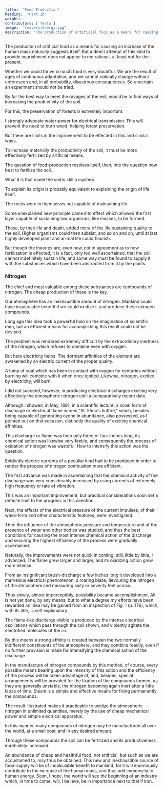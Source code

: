 ```yaml
---
title:  "Food Production"
heading:  "Part 1b"
weight: 
contributors: ['Tesla']
image:  "/covers/energy.jpg"
description: "The production of artificial food as a means for causing an increase of the human mass naturally suggests itself."
---
```



The production of artificial food as a means for causing an increase of the human mass naturally suggests itself. But a direct attempt of this kind to provide nourishment does not appear to me rational, at least not for the present.

Whether we could thrive on such food is very doubtful. We are the result of ages of continuous adaptation, and we cannot radically change without unforeseen and, in all probability, disastrous consequences. So uncertain an experiment should not be tried. 

By far the best way to meet the ravages of the evil, would be to find ways of increasing the productivity of the soil. 

For this, the preservation of forests is extremely important. 

I strongly advocate water-power for electrical transmission. This will prevent the need to burn wood, helping forest preservation.

But there are limits in the improvement to be effected in this and similar ways. 

To increase materially the productivity of the soil, it must be more effectively fertilized by artificial means. 

The question of food-production resolves itself, then, into the question how best to fertilize the soil. 

What it is that made the soil is still a mystery. 

To explain its origin is probably equivalent to explaining the origin of life itself. 

The rocks <!-- , disintegrated by moisture and heat and wind and weather, --> were in themselves not capable of maintaining life. 

Some unexplained <!-- condition arose, and some --> new principle came into effect which allowed the first layer capable of sustaining low organisms, like mosses, to be formed. 

These, by their life and death, added more of the life sustaining quality to the soil. Higher organisms could then subsist, and so on and on, until at last highly developed plant and animal life could flourish. 

But though the theories are, even now, not in agreement as to how fertilization is effected, it is a fact, only too well ascertained, that the soil cannot indefinitely sustain life, and some way must be found to supply it with the substances which have been abstracted from it by the plants. 


### Nitrogen

The chief and most valuable among these substances are compounds of nitrogen. The cheap production of these is the key. 

<!--  for the solution of the all-important food problem. --> 

Our atmosphere has an inexhaustible amount of nitrogen. Mankind could have incalculable benefit if we could oxidize it and produce these nitrogen compounds. 

Long ago this idea took a powerful hold on the imagination of scientific men, but an efficient means for accomplishing this result could not be devised. 

The problem was rendered extremely difficult by the extraordinary inertness of the nitrogen, which refuses to combine even with oxygen. 

But here electricity helps. The dormant affinities of the element are awakened by an electric current of the proper quality.

A lump of coal which has been in contact with oxygen for centuries without burning will combine with it when once ignited. Likewise, nitrogen, excited by electricity, will burn. 

I did not succeed, however, in producing electrical discharges exciting very effectively the atmospheric nitrogen until a comparatively recent date. 

Although I showed, in May, 1891, in a scientific lecture, a novel form of discharge or electrical flame named "St. Elmo's hotfire," which, besides being capable of generating ozone in abundance, also possessed, as I pointed out on that occasion, distinctly the quality of exciting chemical affinities. 

This discharge or flame was then only three or four inches long, its chemical action was likewise very feeble, and consequently the process of oxidation of nitrogen was wasteful. How to intensify this action was the question. 

Evidently electric currents of a peculiar kind had to be produced in order to render the process of nitrogen combustion more efficient. 

The first advance was made in ascertaining that the chemical activity of the discharge was very considerably increased by using currents of extremely high frequency or rate of vibration. 

This was an important improvement, but practical considerations soon set a definite limit to the progress in this direction. 

Next, the effects of the electrical pressure of the current impulses, of their wave-form and other characteristic features, were investigated. 

Then the influence of the atmospheric pressure and temperature and of the presence of water and other bodies was studied, and thus the best conditions for causing the most intense chemical action of the discharge and securing the highest efficiency of the process were gradually ascertained. 

Naturally, the improvements were not quick in coming; still, little by little, I advanced. The flame grew larger and larger, and its oxidizing action grew more intense. 

From an insignificant brush-discharge a few inches long it developed into a marvelous electrical phenomenon, a roaring blaze, devouring the nitrogen of the atmosphere and measuring sixty or seventy feet across. 

Thus slowly, almost imperceptibly, possibility became accomplishment. All is not yet done, by any means, but to what a degree my efforts have been rewarded an idea may be gained from an inspection of Fig. 1 (p. 176), which, with its title, is self explanatory. 

The flame-like discharge visible is produced by the intense electrical oscillations which pass through the coil shown, and violently agitate the electrified molecules of the air. 

By this means a strong affinity is created between the two normally indifferent constituents of the atmosphere, and they combine readily, even if no further provision is made for intensifying the chemical action of the discharge. 

In the manufacture of nitrogen compounds by this method, of course, every possible means bearing upon the intensity of this action and the efficiency of the process will be taken advantage of, and, besides, special arrangements will be provided for the fixation of the compounds formed, as they are generally unstable, the nitrogen becoming again inert after a little lapse of time. Steam is a simple and effective means for fixing permanently the compounds.

The result illustrated makes it practicable to oxidize the atmospheric nitrogen in unlimited quantities, merely by the use of cheap mechanical power and simple electrical apparatus. 

In this manner, many compounds of nitrogen may be manufactured all over the world, at a small cost, and in any desired amount. 

Through these compounds the soil can be fertilized and its productiveness indefinitely increased. 

An abundance of cheap and healthful food, not artificial, but such as we are accustomed to, may thus be obtained. This new and inexhaustible source of food-supply will be of incalculable benefit to mankind, for it will enormously contribute to the increase of the human mass, and thus add immensely to human energy. Soon, I hope, the world will see the beginning of an industry which, in time to come, will, I believe, be in importance next to that if iron. 
